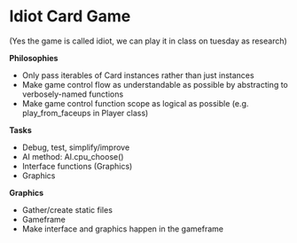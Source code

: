 Idiot Card Game
===============

(Yes the game is called idiot, we can play it in class on tuesday as research)

**Philosophies**
* Only pass iterables of Card instances rather than just instances
* Make game control flow as understandable as possible by abstracting to verbosely-named functions
* Make game control function scope as logical as possible (e.g. play\_from\_faceups in Player class)

**Tasks**
* Debug, test, simplify/improve
* AI method: AI.cpu\_choose()
* Interface functions (Graphics)
* Graphics

**Graphics**
* Gather/create static files
* Gameframe
* Make interface and graphics happen in the gameframe
